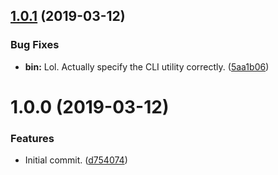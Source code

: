 ## [1.0.1](https://github.com/randytarampi/pwa-asset-generator/compare/v1.0.0...v1.0.1) (2019-03-12)


### Bug Fixes

* **bin:** Lol. Actually specify the CLI utility correctly. ([5aa1b06](https://github.com/randytarampi/pwa-asset-generator/commit/5aa1b06))

# 1.0.0 (2019-03-12)


### Features

* Initial commit. ([d754074](https://github.com/randytarampi/pwa-asset-generator/commit/d754074))
